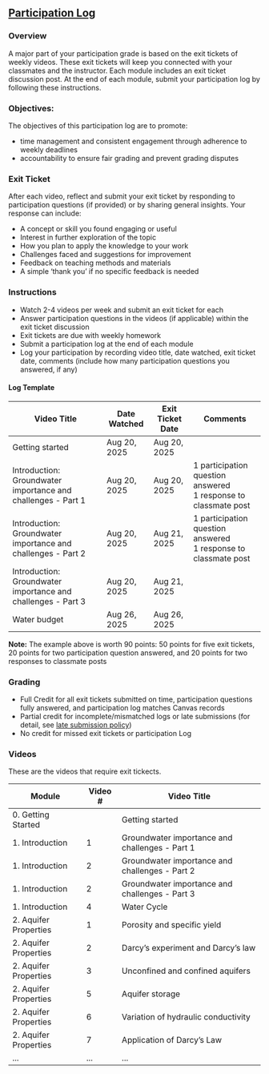 ## [Participation Log](https://aselshall.github.io/aea/hw/participation)

### Overview
A major part of your participation grade is based on the exit tickets of weekly videos. These exit tickets will keep you connected with your classmates and the instructor. Each module includes an exit ticket discussion post. At the end of each module, submit your participation log by following these instructions.  

### Objectives:
The objectives of this participation log are to promote:
- time management and consistent engagement through adherence to weekly deadlines
- accountability to ensure fair grading and prevent grading disputes

### Exit Ticket  
After each video, reflect and submit your exit ticket by responding to participation questions (if provided) or by sharing general insights. Your response can include:  
- A concept or skill you found engaging or useful
- Interest in further exploration of the topic  
- How you plan to apply the knowledge to your work 
- Challenges faced and suggestions for improvement  
- Feedback on teaching methods and materials  
- A simple ‘thank you’ if no specific feedback is needed  

### Instructions
- Watch 2-4 videos per week and submit an exit ticket for each
- Answer participation questions in the videos (if applicable) within the exit ticket discussion
- Exit tickets are due with weekly homework  
- Submit a participation log at the end of each module  
- Log your participation by recording video title, date watched, exit ticket date, comments (include how many participation questions you answered, if any)

#### Log Template

| Video Title                                                  | Date Watched | Exit Ticket Date     | Comments                          |  
|--------------------------------------------------------------|--------------|----------------------|-----------------------------------|  
| Getting started                                              | Aug 20, 2025 | Aug 20, 2025         |                                   |
| Introduction: Groundwater importance and challenges - Part 1 | Aug 20, 2025 | Aug 20, 2025         | 1 participation question answered<br> 1 response to classmate post |  
| Introduction: Groundwater importance and challenges - Part 2 | Aug 20, 2025 | Aug 21, 2025         | 1 participation question answered<br> 1 response to classmate post | 
| Introduction: Groundwater importance and challenges - Part 3 | Aug 20, 2025 | Aug 21, 2025         |                                   |  
| Water budget                                                 | Aug 26, 2025 | Aug 26, 2025         |                                   |  

**Note:** The example above is worth 90 points: 50 points for five exit tickets, 20 points for two participation question answered, and 20 points for two responses to classmate posts

### Grading
- Full Credit for all exit tickets submitted on time, participation questions fully answered, and participation log matches Canvas records
- Partial credit for incomplete/mismatched logs or late submissions (for detail, see [late submission policy](https://aselshall.github.io/gwh/#late-homework-policy))
- No credit for missed exit tickets or participation Log


### Videos
These are the videos that require exit tickects.

| Module                  | Video #| Video Title                                     |
|-------------------------|--------|-------------------------------------------------|
| 0. Getting Started      |        |Getting started                                  |
| 1. Introduction         | 1      |Groundwater importance and challenges - Part 1   |
| 1. Introduction         | 2      |Groundwater importance and challenges - Part 2   |
| 1. Introduction         | 2      |Groundwater importance and challenges - Part 3   |
| 1. Introduction         | 4      |Water Cycle                                      |
| 2. Aquifer Properties   | 1      |Porosity and specific yield                      |
| 2. Aquifer Properties   | 2      |Darcy’s experiment and Darcy’s law               |
| 2. Aquifer Properties   | 3      |Unconfined and confined aquifers                 |
| 2. Aquifer Properties   | 5      |Aquifer storage                                  |
| 2. Aquifer Properties   | 6      |Variation of hydraulic conductivity              |
| 2. Aquifer Properties   | 7      |Application of Darcy’s Law                       |
| ...                     | ...    |...                                              |
